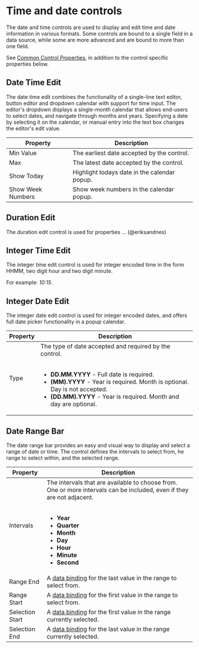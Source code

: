 # Time and date controls

The date and time controls are used to display and edit time and date information in various formats. Some controls are bound to a single field in a data source, while some are more advanced and are bound to more than one field.

See [Common Control Properties](common-control-properties.md), in addition to the control specific properties below.


## Date Time Edit

The date time edit combines the functionality of a single-line text editor, button editor and dropdown calendar with support for time input. The editor's dropdown displays a single-month calendar that allows end-users to select dates, and navigate through months and years. Specifying a date by selecting it on the calendar, or manual entry into the text box changes the editor's edit value.


Property                |  Description
------------------------|------------------------------------------------------------------------
Min Value               | The earliest date accepted by the control.
Max                     | The latest date accepted by the control.
Show Today              | Highlight todays date in the calendar popup.
Show Week Numbers       | Show week numbers in the calendar popup.


## Duration Edit

The duration edit control is used for properties ... (@eriksandnes)


## Integer Time Edit

The integer time edit control is used for integer encoded time in the form HHMM, two digit hour and two digit minute.

For example: *10:15*.


## Integer Date Edit

The integer date edit control is used for integer encoded dates, and offers full date picker functionality in a popup calendar.


Property                |  Description
------------------------|------------------------------------------------------------------------
Type                    | The type of date accepted and required by the control.<br><br><ul><li>**DD.MM.YYYY** - Full date is required.</li><li>**(MM).YYYY** - Year is required. Month is optional. Day is not accepted.</li><li>**(DD.MM).YYYY** - Year is required. Month and day are optional.</li></ul>


## Date Range Bar

The date range bar provides an easy and visual way to display and select a range of date or time. The control defines the intervals to select from, he range to select within, and the selected range.


Property                |  Description
------------------------|------------------------------------------------------------------------
Intervals               | The intervals that are available to choose from. One or more intervals can be included, even if they are not adjacent.<br><br><ul><li> **Year**</li><li>**Quarter**</li><li>**Month**</li><li>**Day**</li><li>**Hour**</li><li>**Minute**</li><li>**Second**</li></ul>
Range End               | A [data binding](../../../../../users/searching-for-data/data-binding.md "Data Binding") for the last value in the range to select from.
Range Start             | A [data binding](../../../../../users/searching-for-data/data-binding.md "Data Binding") for the first value in the range to select from.
Selection Start         | A [data binding](../../../../../users/searching-for-data/data-binding.md "Data Binding") for the first value in the range currently selected.
Selection End           | A [data binding](../../../../../users/searching-for-data/data-binding.md "Data Binding") for the last value in the range currently selected.

